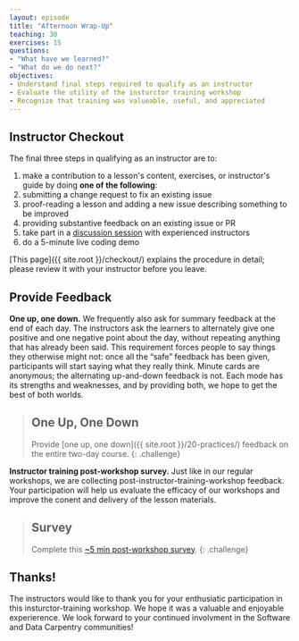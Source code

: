 ```yaml
---
layout: episode
title: "Afternoon Wrap-Up"
teaching: 30
exercises: 15
questions:
- "What have we learned?"
- "What do we do next?"
objectives:
- Understand final steps required to qualify as an instructor
- Evaluate the utility of the insturctor training workshop
- Recognize that training was valueable, useful, and appreciated
---
```


## Instructor Checkout

The final three steps in qualifying as an instructor are to:

1.  make a contribution to a lesson's content, exercises, or instructor's guide by doing **one of the following**:
  1. submitting a change request to fix an existing issue
  2. proof-reading a lesson and adding a new issue describing something to be improved
  3. providing substantive feedback on an existing issue or PR
2. take part in a [discussion session](http://pad.software-carpentry.org/instructor-discussion) with experienced instructors
3. do a 5-minute live coding demo

[This page]({{ site.root }}/checkout/) explains the procedure in
detail; please review it with your instructor before you leave.

## Provide Feedback

**One up, one down.**
We frequently also ask for summary feedback at the end of each day. The instructors ask the learners to alternately give one positive and one negative point about the day, without repeating anything that has already been said. This requirement forces people to say things they otherwise might not: once all the “safe” feedback has been given, participants will start saying what they really think. Minute cards are anonymous; the alternating up-and-down feedback is not. Each mode has its strengths and weaknesses, and by providing both, we hope to get the best of both worlds.

> ## One Up, One Down
>
> Provide [one up, one down]({{ site.root }}/20-practices/) feedback
> on the entire two-day course.
{: .challenge}

**Instructor training post-workshop survey.**
Just like in our regular workshops, we are collecting post-instructor-training-workshop feedback. Your participation will help us evaluate the efficacy of our workshops and improve the conent and delivery of the lesson materials.

> ## Survey
>
> Complete this [~5 min post-workshop survey](https://www.surveymonkey.com/r/post-instructor-training).
{: .challenge}

## Thanks!

The instructors would like to thank you for your enthusiatic participation in this insturctor-training workshop. We hope it was a valuable and enjoyable experierence. We look forward to your continued involvment in the Software and Data Carpentry communities!
